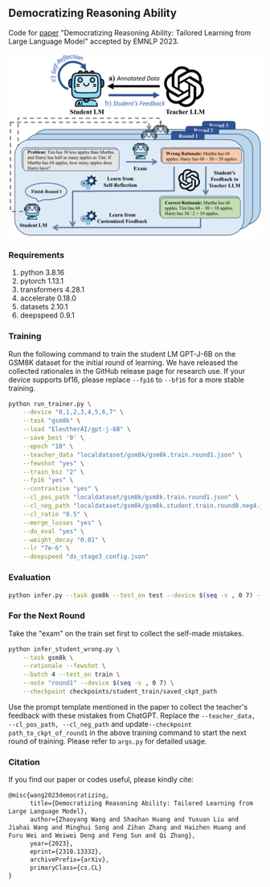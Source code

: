## Democratizing Reasoning Ability

Code for [paper](https://arxiv.org/pdf/2310.13332.pdf) "Democratizing Reasoning Ability: Tailored Learning from Large Language Model" accepted by EMNLP 2023. 

![poster](./figures/poster.png)

### Requirements

1. python 3.8.16
2. pytorch 1.13.1
3. transformers 4.28.1
4. accelerate 0.18.0
5. datasets 2.10.1
6. deepspeed 0.9.1

### Training

Run the following command to train the student LM GPT-J-6B on the GSM8K dataset for the initial round of learning. We have released the collected rationales in the GitHub release page for research use. If your device supports bf16, please replace ``--fp16`` to ``--bf16`` for a more stable training.

```bash
python run_trainer.py \
    --device "0,1,2,3,4,5,6,7" \
    --task "gsm8k" \
    --load "EleutherAI/gpt-j-6B" \
    --save_best '0' \
    --epoch "10" \
    --teacher_data "localdataset/gsm8k/gsm8k.train.round1.json" \
    --fewshot "yes" \
    --train_bsz "2" \
    --fp16 "yes" \
    --contrastive "yes" \
    --cl_pos_path "localdataset/gsm8k/gsm8k.train.round1.json" \
    --cl_neg_path "localdataset/gsm8k/gsm8k.student.train.round0.neg4.json" \
    --cl_ratio "0.5" \
    --merge_losses "yes" \
    --do_eval "yes" \
    --weight_decay "0.01" \
    --lr "7e-6" \
    --deepspeed "ds_stage3_config.json"
```

### Evaluation

```bash
python infer.py --task gsm8k --test_on test --device $(seq -s , 0 7) --fewshot --rationale --checkpoint checkpoints/student_train/saved_ckpt_path
```

### For the Next Round

Take the "exam" on the train set first to collect the self-made mistakes.

```bash
python infer_student_wrong.py \
    --task gsm8k \
    --rationale --fewshot \
    --batch 4 --test_on train \
    --note "round1" --device $(seq -s , 0 7) \
    --checkpoint checkpoints/student_train/saved_ckpt_path 
```

Use the prompt template mentioned in the paper to collect the teacher's feedback with these mistakes from ChatGPT. Replace the ``--teacher_data, --cl_pos_path, --cl_neg_path`` and update``--checkpoint path_to_ckpt_of_round1`` in the above training command to start the next round of training. Please refer to ``args.py`` for detailed usage.

### Citation

If you find our paper or codes useful, please kindly cite:

```
@misc{wang2023democratizing,
      title={Democratizing Reasoning Ability: Tailored Learning from Large Language Model}, 
      author={Zhaoyang Wang and Shaohan Huang and Yuxuan Liu and Jiahai Wang and Minghui Song and Zihan Zhang and Haizhen Huang and Furu Wei and Weiwei Deng and Feng Sun and Qi Zhang},
      year={2023},
      eprint={2310.13332},
      archivePrefix={arXiv},
      primaryClass={cs.CL}
}
```

